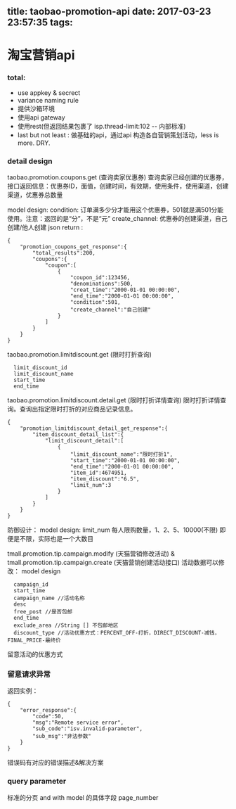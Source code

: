 title: taobao-promotion-api
date: 2017-03-23 23:57:35
tags:
---

# 淘宝营销api

### total: 
 - use appkey & secrect
 - variance naming rule
 - 提供沙箱环境
 - 使用api gateway
 - 使用rest(但返回结果包裹了 isp.thread-limit:102 -- 内部标准)
 - last but not least : 做基础的api，通过api 构造各自营销策划活动，less is more. DRY.


### detail design

taobao.promotion.coupons.get (查询卖家优惠券)
查询卖家已经创建的优惠券，接口返回信息：优惠券ID，面值，创建时间，有效期，使用条件，使用渠道，创建渠道，优惠券总数量

model design:
condition: 订单满多少分才能用这个优惠券，501就是满501分能使用。注意：返回的是“分”，不是“元”
create_channel: 优惠券的创建渠道，自己创建/他人创建
json return :

```
{
    "promotion_coupons_get_response":{
        "total_results":200,
        "coupons":{
            "coupon":[
                {
                    "coupon_id":123456,
                    "denominations":500,
                    "creat_time":"2000-01-01 00:00:00",
                    "end_time":"2000-01-01 00:00:00",
                    "condition":501, 
                    "create_channel":"自己创建"
                }
            ]
        }
    }
}
```

taobao.promotion.limitdiscount.get (限时打折查询)

```
  limit_discount_id
  limit_discount_name
  start_time
  end_time
```

taobao.promotion.limitdiscount.detail.get (限时打折详情查询)
限时打折详情查询。查询出指定限时打折的对应商品记录信息。

```
{
    "promotion_limitdiscount_detail_get_response":{
        "item_discount_detail_list":{
            "limit_discount_detail":[
                {
                    "limit_discount_name":"限时打折1",
                    "start_time":"2000-01-01 00:00:00",
                    "end_time":"2000-01-01 00:00:00",
                    "item_id":4674951,
                    "item_discount":"6.5",
                    "limit_num":3  
                }
            ]
        }
    }
}
```
防御设计：
model design: 
limit_num 每人限购数量，1、2、5、10000(不限)
即便是不限，实际也是一个大数目

tmall.promotion.tip.campaign.modify (天猫营销修改活动) & tmall.promotion.tip.campaign.create (天猫营销创建活动接口)
活动数据可以修改：
model design

```
  campaign_id
  start_time
  campaign_name //活动名称
  desc
  free_post //是否包邮
  end_time
  exclude_area //String [] 不包邮地区
  discount_type //活动优惠方式：PERCENT_OFF-打折，DIRECT_DISCOUNT-减钱，FINAL_PRICE-最终价
```

留意活动的优惠方式

### 留意请求异常

返回实例：

```
{
    "error_response":{
        "code":50,
        "msg":"Remote service error",
        "sub_code":"isv.invalid-parameter",
        "sub_msg":"非法参数"
    }
}
```

错误码有对应的错误描述&解决方案

### query parameter 

标准的分页 and with model 的具体字段
page_number


